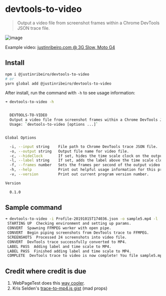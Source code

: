# devtools-to-video

> Output a video file from screenshot frames within a Chrome DevTools JSON trace file.

![image](https://user-images.githubusercontent.com/643503/66878963-26095700-ef71-11e9-96e7-7977b4f73577.png)

Example video: [justinribeiro.com @ 3G Slow, Moto G4](https://www.youtube.com/watch?v=guJLfqTFfIw)

## Install

```sh
npm i @justinribeiro/devtools-to-video
# or
yarn global add @justinribeiro/devtools-to-video
```

After install, run the command with `-h` to see usage information:

```sh
➜ devtools-to-video -h


  DEVTOOLS-TO-VIDEO
  Output a video file from screenshot frames within a Chrome DevTools JSON trace file.
  Usage: `devtools-to-video [options ...]`


Global Options

  -i, --input string    File path to Chrome DevTools trace JSON file.
  -o, --output string   Output file name for video file.
  -c, --hideClock       If set, hides the time scale clock on the output video file.
  -l, --label string    If set, adds the label above the time scale clock in the output video file.
  -f, --frames number   Sets the frames per second of the output video.
  -h, --help            Print out helpful usage information for this program.
  -v, --version         Print out current program version number.

Version

  0.1.0
```

## Sample command

```sh
➜ devtools-to-video -i Profile-20191015T174036.json -o sample5.mp4 -l '3G Slow @ Moto G4'
 STARTING UP  Checking environment and setting up params.
 CONVERT  Spawning FFMPEG worker with open pipe.
 CONVERT  Begin piping screenshots from DevTools trace to FFMPEG.
 SCREENSHOTS  Processed 24 screenshots into video file.
 CONVERT  DevTools trace successfully converted to MP4.
 LABEL PASS  Adding label and time scale to MP4.
 LABEL PASS  Finished adding label and time scale to MP4.
 COMPLETE  DevTools trace to video is now complete! You file sample5.mp4 is ready
```

## Credit where credit is due

1. WebPageTest does this [way cooler](https://github.com/WPO-Foundation/webpagetest/blob/26e3cf0/www/video/render.php#L567).
2. Kris Selden's [trace-to-mp4.js gist](https://gist.github.com/krisselden/bf98fb0c192fcb73ed32e79c0a7972d2) (mad props)

